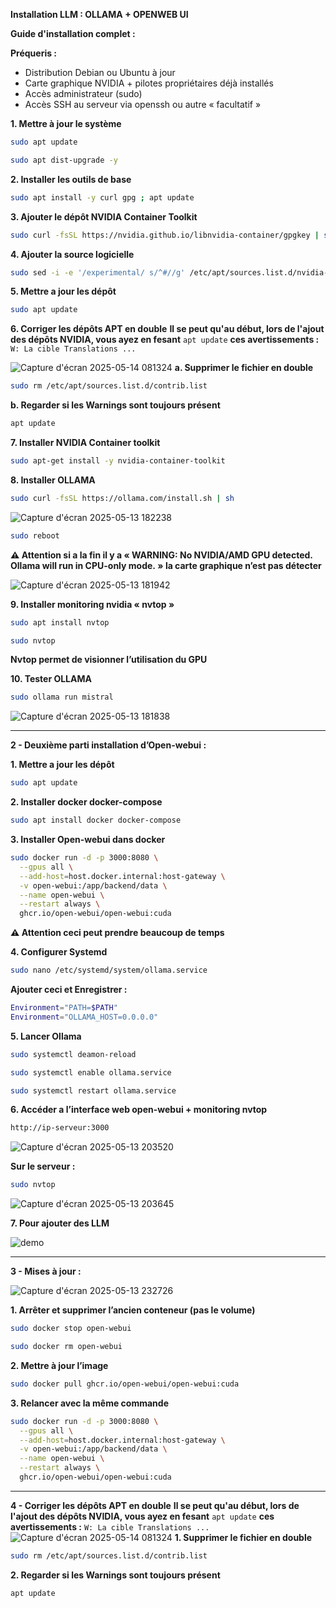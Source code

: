 **Installation LLM : OLLAMA + OPENWEB UI**

**Guide d'installation complet :**

**Préqueris :**

- Distribution Debian ou Ubuntu à jour 
- Carte graphique NVIDIA + pilotes propriétaires déjà installés 
- Accès administrateur (sudo) 
- Accès SSH au serveur via openssh ou autre « facultatif »

**1. Mettre à jour le système**
```bash
sudo apt update 
```
```bash 
sudo apt dist-upgrade -y 
```
**2. Installer les outils de base**
```bash
sudo apt install -y curl gpg ; apt update
```
**3. Ajouter le dépôt NVIDIA Container Toolkit**
```bash
sudo curl -fsSL https://nvidia.github.io/libnvidia-container/gpgkey | sudo gpg --dearmor -o /usr/share/keyrings/nvidia-container-toolkit-keyring.gpg && curl -s -L https://nvidia.github.io/libnvidia-container/stable/deb/nvidia-container-toolkit.list | sed 's#deb https://#deb [signed-by=/usr/share/keyrings/nvidia-container-toolkit-keyring.gpg] https://#g' | sudo tee /etc/apt/sources.list.d/nvidia-container-toolkit.list
```
**4.  Ajouter la source logicielle**
```bash
sudo sed -i -e '/experimental/ s/^#//g' /etc/apt/sources.list.d/nvidia-container-toolkit.list
```
**5. Mettre a jour les dépôt**
```bash
sudo apt update 
```
**6. Corriger les dépôts APT en double**
**Il se peut qu'au début, lors de l'ajout des dépôts NVIDIA, vous ayez en fesant** ```apt update``` **ces avertissements :** ```W: La cible Translations ...```

![Capture d'écran 2025-05-14 081324](https://github.com/user-attachments/assets/6ce65a9a-12b6-4481-9f1b-2729891c0479)
**a. Supprimer le fichier en double** 
```bash
sudo rm /etc/apt/sources.list.d/contrib.list
```
**b. Regarder si les Warnings sont toujours présent**
```bash
apt update
```
**7. Installer NVIDIA Container toolkit**
```bash
sudo apt-get install -y nvidia-container-toolkit
```
**8. Installer OLLAMA**
```bash
sudo curl -fsSL https://ollama.com/install.sh | sh
```
![Capture d'écran 2025-05-13 182238](https://github.com/user-attachments/assets/4b5092e7-d30b-4dcf-90ce-4f1a2c371886)
```bash
sudo reboot
```
**⚠️ Attention si a la fin il y a « WARNING: No NVIDIA/AMD GPU detected. Ollama will run in CPU-only mode. » la carte graphique n’est pas détecter**

![Capture d'écran 2025-05-13 181942](https://github.com/user-attachments/assets/f5f502e7-9ab3-42c1-96ef-7e001a2611bc)

**9. Installer monitoring nvidia « nvtop »**
```bash
sudo apt install nvtop 
```
```bash
sudo nvtop
```
**Nvtop permet de visionner l’utilisation du GPU**

**10. Tester OLLAMA**
```bash
sudo ollama run mistral
```
![Capture d'écran 2025-05-13 181838](https://github.com/user-attachments/assets/56b60ba3-6aea-4342-88d8-db396e0fd454)

-------------------------------------------------------------

**2 - Deuxième parti installation d’Open-webui :**

**1. Mettre a jour les dépôt**
```bash
sudo apt update
```
**2. Installer docker docker-compose**
```bash 
sudo apt install docker docker-compose
```
**3. Installer Open-webui dans docker**
```bash
sudo docker run -d -p 3000:8080 \
  --gpus all \
  --add-host=host.docker.internal:host-gateway \
  -v open-webui:/app/backend/data \
  --name open-webui \
  --restart always \
  ghcr.io/open-webui/open-webui:cuda
```
**⚠️ Attention ceci peut prendre beaucoup de temps**

**4. Configurer Systemd**
```bash
sudo nano /etc/systemd/system/ollama.service
```
**Ajouter ceci et Enregistrer :**
```bash
Environment="PATH=$PATH"
Environment="OLLAMA_HOST=0.0.0.0"
```
**5. Lancer Ollama**
```bash
sudo systemctl deamon-reload
```
```bash
sudo systemctl enable ollama.service
```
```bash
sudo systemctl restart ollama.service
```
**6. Accéder a l’interface web open-webui + monitoring nvtop**
```bash
http://ip-serveur:3000
```

![Capture d'écran 2025-05-13 203520](https://github.com/user-attachments/assets/d2587bdb-47ac-4581-b1c5-dcf620340d5e)

**Sur le serveur :**
```bash
sudo nvtop
```
![Capture d'écran 2025-05-13 203645](https://github.com/user-attachments/assets/e28de005-f8d2-494e-921e-93bd68a61ccb)

**7. Pour ajouter des LLM**

![demo](https://github.com/user-attachments/assets/b774f670-126f-4b1d-954d-a550e9b60d41)

-------------------------------------------------------------

**3 - Mises à jour :**

![Capture d'écran 2025-05-13 232726](https://github.com/user-attachments/assets/067a8b69-225c-438f-bac7-c0dff350ae2c)

**1. Arrêter et supprimer l’ancien conteneur (pas le volume)**
```bash
sudo docker stop open-webui
```
```bash
sudo docker rm open-webui
```
**2. Mettre à jour l’image**
```bash
sudo docker pull ghcr.io/open-webui/open-webui:cuda
```
**3. Relancer avec la même commande**
```bash
sudo docker run -d -p 3000:8080 \
  --gpus all \
  --add-host=host.docker.internal:host-gateway \
  -v open-webui:/app/backend/data \
  --name open-webui \
  --restart always \
  ghcr.io/open-webui/open-webui:cuda
```
-------------------------------------------------------------
**4 - Corriger les dépôts APT en double**
**Il se peut qu'au début, lors de l'ajout des dépôts NVIDIA, vous ayez en fesant** ```apt update``` **ces avertissements :** ```W: La cible Translations ...```
![Capture d'écran 2025-05-14 081324](https://github.com/user-attachments/assets/6ce65a9a-12b6-4481-9f1b-2729891c0479)
**1. Supprimer le fichier en double** 
```bash
sudo rm /etc/apt/sources.list.d/contrib.list
```
**2. Regarder si les Warnings sont toujours présent**
```bash
apt update
```
